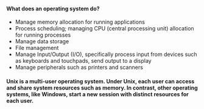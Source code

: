 #### What does an operating system do?

   - Manage memory allocation for running applications
   - Process scheduling; managing CPU (central processing unit) allocation for running processes
   - Manage data storage
   - File management
   - Manage Input/Output (I/O), specifically process input from devices such as keyboards and touchpads, send output to a display
   - Manage peripherals such as printers and scanners

#### Unix is a multi-user operating system. Under Unix, each user can access and share system resources such as memory. In contrast, other operating systems, like Windows, start a new session with distinct resources for each user.
